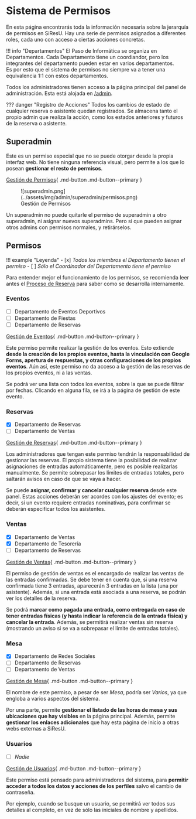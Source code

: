# Sistema de Permisos

En esta página encontrarás toda la información necesaria sobre la jerarquía de permisos en
SiResU. Hay una serie de permisos asignados a diferentes roles, cada uno con acceso a ciertas
acciones concretas.

!!! info "Departamentos"
    El Paso de Informática se organiza en Departamentos. Cada Departamento tiene un coordiandor,
    pero los integrantes del departamento pueden estar en varios departamentos.  
    Es por esto que el sistema de permisos no siempre va a tener una equivalencia 1:1 con estos
    departamentos.

Todos los administradores tienen acceso a la página principal del panel de administración. Esta
está alojada en [/admin](https://reservas.pasoinfo.xyz/admin/).

??? danger "Registro de Acciones"
    Todos los cambios de estado de cualquier reserva o asistente quedan registrados. Se almacena
    tanto el propio admin que realiza la acción, como los estados anteriores y futuros de la reserva
    o asistente.

## Superadmin

Este es un permiso especial que no se puede otorgar desde la propia interfaz web. No tiene
ninguna referencia visual, pero permite a los que lo posean **gestionar el resto de permisos**.

[Gestión de Permisos](https://reservas.pasoinfo.xyz/admin/superadmin/){ .md-button .md-button--primary }

<figure markdown>
  ![superadmin.png](../assets/img/admin/superadmin/permisos.png)
  <figcaption>Gestión de Permisos</figcaption>
</figure>

Un superadmin no puede quitarle el permiso de superadmin a otro superadmin, ni asignar nuevos
superadmins. Pero sí que pueden asignar otros admins con permisos normales, y retirárselos.

## Permisos

!!! example "Leyenda"
    - [x] _Todos los miembros el Departamento tienen el permiso_
    - [ ] _Sólo el Coordinador del Departamento tiene el permiso_

Para entender mejor el funcionamiento de los permisos, se recomienda leer antes el
[Proceso de Reserva](../proceso.md) para saber como se desarrolla internamente.

### Eventos

- [ ] Departamento de Eventos Deportivos
- [ ] Departamento de Fiestas
- [ ] Departamento de Reservas

[Gestión de Eventos](https://reservas.pasoinfo.xyz/admin/eventos/){ .md-button .md-button--primary }

Este permiso permite realizar la gestión de los eventos. Esto extiende **desde la creación de los
propios eventos, hasta la vinculación con Google Forms, apertura de respuestas, y otras
configuraciones de los propios eventos**. Aún así, este permiso no da acceso a la gestión de las
reservas de los propios eventos, ni a las ventas.

Se podrá ver una lista con todos los eventos, sobre la que se puede filtrar por fechas. Clicando
en alguna fila, se irá a la página de gestión de este evento.

### Reservas

- [x] Departamento de Reservas
- [ ] Departamento de Ventas

[Gestión de Reservas](https://reservas.pasoinfo.xyz/admin/reservas/){ .md-button .md-button--primary }

Los administradores que tengan este permiso tendrán la responsabilidad de gestionar las reservas.
El propio sistema tiene la posibilidad de realizar asignaciones de entradas automáticamente, pero
es posible realizarlas manualmente. Se permite sobrepasar los límites de entradas totales, pero
saltarán avisos en caso de que se vaya a hacer.

Se puede **asignar, confirmar y cancelar cualquier reserva** desde este panel. Estas acciones deberán
ser acordes con los ajustes del evento; es decir, si un evento requiere entradas nominativas,
para confirmar se deberán especificar todos los asistentes.

### Ventas

- [x] Departamento de Ventas
- [x] Departamento de Tesorería
- [ ] Departamento de Reservas

[Gestión de Ventas](https://reservas.pasoinfo.xyz/admin/ventas/){ .md-button .md-button--primary }

El permiso de gestión de ventas es el encargado de realizar las ventas de las entradas confirmadas.
Se debe tener en cuenta que, si una reserva confirmada tiene 3 entradas, aparecerán 3 entradas en
la lista (una por asistente). Además, si una entrada está asociada a una reserva, se podrán ver
los detalles de la reserva.

Se podrá **marcar como pagada una entrada, como entregada en caso de tener entradas físicas (y hasta
indicar la referencia de la entrada física) y cancelar la entrada**. Además, se permitirá realizar
ventas sin reserva (mostrando un aviso si se va a sobrepasar el límite de entradas totales).

### Mesa

- [x] Departamento de Redes Sociales
- [ ] Departamento de Reservas
- [ ] Departamento de Ventas

[Gestión de Mesa](https://reservas.pasoinfo.xyz/admin/mesa/){ .md-button .md-button--primary }

El nombre de este permiso, a pesar de ser _Mesa_, podría ser _Varios_, ya que engloba a varios
aspectos del sistema.

Por una parte, permite **gestionar el listado de las horas de mesa y sus ubicaciones que hay
visibles** en la página principal. Además, permite **gestionar los enlaces adicionales** que hay
esta página de inicio a otras webs externas a SiResU.

### Usuarios

- [ ] _Nadie_

[Gestión de Usuarios](https://reservas.pasoinfo.xyz/admin/usuarios/){ .md-button .md-button--primary }

Este permiso está pensado para administradores del sistema, para **permitir acceder a todos los
datos y acciones de los perfiles** salvo el cambio de contraseña.

Por ejemplo, cuando se busque un usuario, se permitirá ver todos sus detalles al completo, en vez
de sólo las iniciales de nombre y apellidos.
